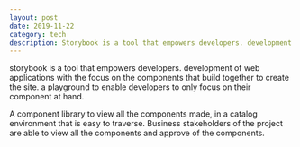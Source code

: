 ```yaml
---
layout: post
date: 2019-11-22
category: tech 
description: Storybook is a tool that empowers developers. development of web applications with the focus on the components that build together to create the site. a playground to enable developers to only focus on their component at hand.
---
```


storybook is a tool that empowers developers.
development of web applications with the focus on the components that build together to create the site. a playground to enable developers to only focus on their component at hand.

A component library to view all the components made, in a catalog environment that is easy to traverse. Business stakeholders of the project are able to view all the components and approve of the components.